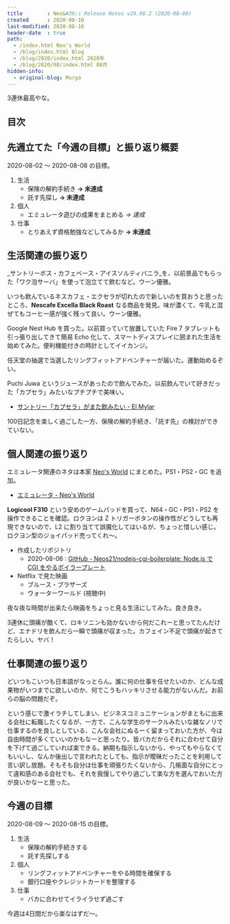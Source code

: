 ```yaml
---
title        : Neo&#39;s Release Notes v29.08.2 (2020-08-09)
created      : 2020-08-10
last-modified: 2020-08-10
header-date  : true
path:
  - /index.html Neo's World
  - /blog/index.html Blog
  - /blog/2020/index.html 2020年
  - /blog/2020/08/index.html 08月
hidden-info:
  - original-blog: Murga
---
```


3連休最高やな。

## 目次

## 先週立てた「今週の目標」と振り返り概要

2020-08-02 ～ 2020-08-08 の目標。

1. 生活
    - 保険の解約手続き __→ 未達成__
    - 託す先探し __→ 未達成__
2. 個人
    - エミュレータ遊びの成果をまとめる _→ 達成_
3. 仕事
    - とりあえず資格勉強などしてみるか __→ 未達成__

## 生活関連の振り返り

_サントリーボス・カフェベース・アイスソルティバニラ_を、以前景品でもらった「ワク泡サーバ」を使って泡立てて飲むなど。ウーン優雅。

いつも飲んでいるネスカフェ・エクセラが切れたので新しいのを買おうと思ったところ、__Nescafe Excella Black Roast__ なる商品を発見。味が濃くて、牛乳と混ぜてもコーヒー感が強く残って良い。ウーン優雅。

Google Nest Hub を買った。以前買っていて放置していた Fire 7 タブレットも引っ張り出してきて簡易 Echo 化して、スマートディスプレイに囲まれた生活を始めてみた。便利機能付きの時計としてイイカンジ。

任天堂の抽選で当選したリングフィットアドベンチャーが届いた。運動始めるぞい。

Puchi Juwa というジュースがあったので飲んでみた。以前飲んでいて好きだった「カプセラ」みたいなプチプチで美味い。

- [サントリー「カプセラ」がまた飲みたい - El Mylar](https://neos21.hateblo.jp/entry/2016/06/23/193852)

100日記念を楽しく過ごした一方、保険の解約手続き、「託す先」の検討ができていない。

## 個人関連の振り返り

エミュレータ関連のネタは本家 [Neo's World](http://neo.s21.xrea.com/) にまとめた。PS1・PS2・GC を追加。

- [エミュレータ - Neo's World](http://neo.s21.xrea.com/games/emulator/index.html)

__Logicool F310__ という安めのゲームパッドを買って、N64・GC・PS1・PS2 を操作できることを確認。ロクヨンは Z トリガーボタンの操作性がどうしても再現できないので、L2 に割り当てて誤魔化してはいるが、ちょっと惜しい感じ。ロクヨン型のジョイパッド売ってくれ～。

- 作成したリポジトリ
  - 2020-08-06 : [GitHub - Neos21/nodejs-cgi-boilerplate: Node.js で CGI をやるボイラープレート](https://github.com/Neos21/nodejs-cgi-boilerplate)
- Netflix で見た映画
  - ブルース・ブラザーズ
  - ウォーターワールド (視聴中)

夜な夜な時間が出来たら映画をちょっと見る生活にしてみた。良き良き。

3連休に頭痛が酷くて、ロキソニンも効かないから何だこれーと思ってたんだけど、エナドリを飲んだら一瞬で頭痛が収まった。カフェイン不足で頭痛が起きてたらしい。ヤバ！

## 仕事関連の振り返り

どいつもこいつも日本語がなっとらん。誰に何の仕事を任せたいのか、どんな成果物がいつまでに欲しいのか、何でこうもハッキリさせる能力がないんだ。お前らの脳の問題だぞ。

という感じで激イラチしてしまい、ビジネスコミュニケーションがまともに出来る会社に転職したくなるが、一方で、こんな学生のサークルみたいな雑なノリで仕事するのを良しとしている、こんな会社にぬるーく留まっておいた方が、今は自由時間が多くていいのかもなーと思ったり。皆バカだからそれに合わせて自分を下げて過ごしていれば楽できる。納期も指示しないから、やってもやらなくてもいいし、なんか後出しで言われたとしても、指示が曖昧だったことを利用して言い訳し放題。そもそも自分は仕事を頑張りたくないから、几帳面な自分にとって違和感のある会社でも、それを我慢してやり過ごして楽な方を選んでおいた方が良いかなーと思った。

## 今週の目標

2020-08-09 ～ 2020-08-15 の目標。

1. 生活
    - 保険の解約手続きする
    - 託す先探しする
2. 個人
    - リングフィットアドベンチャーをやる時間を確保する
    - 銀行口座やクレジットカードを整理する
3. 仕事
    - バカに合わせてイライラせず過ごす

今週は4日間だから楽なはずだ～。
